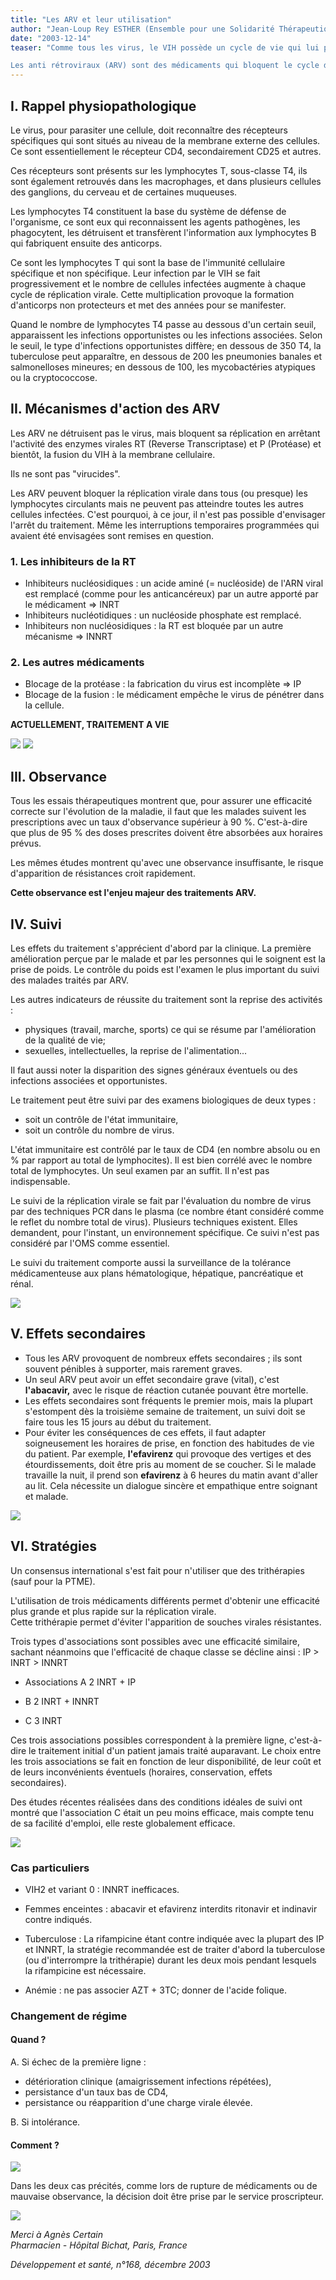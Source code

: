 ```yaml
---
title: "Les ARV et leur utilisation"
author: "Jean-Loup Rey ESTHER (Ensemble pour une Solidarité Thérapeutique Hospitalière En Réseau)"
date: "2003-12-14"
teaser: "Comme tous les virus, le VIH possède un cycle de vie qui lui permet de se reproduire en parasitant une cellule ; cette phase du cycle s'appelle la réplication (ou multiplication virale).

Les anti rétroviraux (ARV) sont des médicaments qui bloquent le cycle du virus à différentes étapes essentielles de sa réplication."
---
```


## I. Rappel physiopathologique

Le virus, pour parasiter une cellule, doit reconnaître des récepteurs spécifiques qui sont situés au niveau de la membrane externe des cellules. Ce sont essentiellement le récepteur CD4, secondairement CD25 et autres.

Ces récepteurs sont présents sur les lymphocytes T, sous-classe T4, ils sont également retrouvés dans les macrophages, et dans plusieurs cellules des ganglions, du cerveau et de certaines muqueuses.

Les lymphocytes T4 constituent la base du système de défense de l'organisme, ce sont eux qui reconnaissent les agents pathogènes, les phagocytent, les détruisent et transfèrent l'information aux lymphocytes B qui fabriquent ensuite des anticorps.

Ce sont les lymphocytes T qui sont la base de l'immunité cellulaire spécifique et non spécifique. Leur infection par le VIH se fait progressivement et le nombre de cellules infectées augmente à chaque cycle de réplication virale. Cette multiplication provoque la formation d'anticorps non protecteurs et met des années pour se manifester.

Quand le nombre de lymphocytes T4 passe au dessous d'un certain seuil, apparaissent les infections opportunistes ou les infections associées. Selon le seuil, le type d'infections opportunistes diffère; en dessous de 350 T4, la tuberculose peut apparaître, en dessous de 200 les pneumonies banales et salmonelloses mineures; en dessous de 100, les mycobactéries atypiques ou la cryptococcose.

## II. Mécanismes d'action des ARV

Les ARV ne détruisent pas le virus, mais bloquent sa réplication en arrêtant l'activité des enzymes virales RT (Reverse Transcriptase) et P (Protéase) et bientôt, la fusion du VIH à la membrane cellulaire.

Ils ne sont pas "virucides".

Les ARV peuvent bloquer la réplication virale dans tous (ou presque) les lymphocytes circulants mais ne peuvent pas atteindre toutes les autres cellules infectées. C'est pourquoi, à ce jour, il n'est pas possible d'envisager l'arrêt du traitement. Même les interruptions temporaires programmées qui avaient été envisagées sont remises en question.

### 1. Les inhibiteurs de la RT

*   Inhibiteurs nucléosidiques : un acide aminé (= nucléoside) de l'ARN viral est remplacé (comme pour les anticancéreux) par un autre apporté par le médicament => INRT
*   Inhibiteurs nucléotidiques : un nucléoside phosphate est remplacé.
*   Inhibiteurs non nucléosidiques : la RT est bloquée par un autre mécanisme => INNRT

### 2. Les autres médicaments

*   Blocage de la protéase : la fabrication du virus est incomplète => IP
*   Blocage de la fusion : le médicament empêche le virus de pénétrer dans la cellule.

**ACTUELLEMENT, TRAITEMENT A VIE**

![](i843-1.jpg)
![](i843-2.jpg)


## III. Observance

Tous les essais thérapeutiques montrent que, pour assurer une efficacité correcte sur l'évolution de la maladie, il faut que les malades suivent les prescriptions avec un taux d'observance supérieur à 90 %. C'est-à-dire que plus de 95 % des doses prescrites doivent être absorbées aux horaires prévus.

Les mêmes études montrent qu'avec une observance insuffisante, le risque d'apparition de résistances croit rapidement.

**Cette observance est l'enjeu majeur des traitements ARV.**

## IV. Suivi

Les effets du traitement s'apprécient d'abord par la clinique. La première amélioration perçue par le malade et par les personnes qui le soignent est la prise de poids. Le contrôle du poids est l'examen le plus important du suivi des malades traités par ARV.

Les autres indicateurs de réussite du traitement sont la reprise des activités :

*   physiques (travail, marche, sports) ce qui se résume par l'amélioration de la qualité de vie;
*   sexuelles, intellectuelles, la reprise de l'alimentation...

Il faut aussi noter la disparition des signes généraux éventuels ou des infections associées et opportunistes.

Le traitement peut être suivi par des examens biologiques de deux types :

*   soit un contrôle de l'état immunitaire,
*   soit un contrôle du nombre de virus.

L'état immunitaire est contrôlé par le taux de CD4 (en nombre absolu ou en % par rapport au total de lymphocites). Il est bien corrélé avec le nombre total de lymphocytes. Un seul examen par an suffit. Il n'est pas indispensable.

Le suivi de la réplication virale se fait par l'évaluation du nombre de virus par des techniques PCR dans le plasma (ce nombre étant considéré comme le reflet du nombre total de virus). Plusieurs techniques existent. Elles demandent, pour l'instant, un environnement spécifique. Ce suivi n'est pas considéré par l'OMS comme essentiel.

Le suivi du traitement comporte aussi la surveillance de la tolérance médicamenteuse aux plans hématologique, hépatique, pancréatique et rénal.

![](i843-3.jpg)


## V. Effets secondaires

*   Tous les ARV provoquent de nombreux effets secondaires ; ils sont souvent pénibles à supporter, mais rarement graves.
*   Un seul ARV peut avoir un effet secondaire grave (vital), c'est **l'abacavir,** avec le risque de réaction cutanée pouvant être mortelle.
*   Les effets secondaires sont fréquents le premier mois, mais la plupart s'estompent dès la troisième semaine de traitement, un suivi doit se faire tous les 15 jours au début du traitement.
*   Pour éviter les conséquences de ces effets, il faut adapter soigneusement les horaires de prise, en fonction des habitudes de vie du patient. Par exemple, **l'efavirenz** qui provoque des vertiges et des étourdissements, doit être pris au moment de se coucher. Si le malade travaille la nuit, il prend son **efavirenz** à 6 heures du matin avant d'aller au lit. Cela nécessite un dialogue sincère et empathique entre soignant et malade.

![](i843-4.jpg)


## VI. Stratégies

Un consensus international s'est fait pour n'utiliser que des trithérapies (sauf pour la PTME).

L'utilisation de trois médicaments différents permet d'obtenir une efficacité plus grande et plus rapide sur la réplication virale.  
Cette trithérapie permet d'éviter l'apparition de souches virales résistantes.

Trois types d'associations sont possibles avec une efficacité similaire, sachant néanmoins que l'efficacité de chaque classe se décline ainsi : IP > INRT > INNRT

*   Associations A 2 INRT + IP

*   B 2 INRT + INNRT
*   C 3 INRT

Ces trois associations possibles correspondent à la première ligne, c'est-à-dire le traitement initial d'un patient jamais traité auparavant. Le choix entre les trois associations se fait en fonction de leur disponibilité, de leur coût et de leurs inconvénients éventuels (horaires, conservation, effets secondaires).

Des études récentes réalisées dans des conditions idéales de suivi ont montré que l'association C était un peu moins efficace, mais compte tenu de sa facilité d'emploi, elle reste globalement efficace.

![](i843-5.jpg)


### Cas particuliers

*   VIH2 et variant 0 : INNRT inefficaces.

*   Femmes enceintes : abacavir et efavirenz interdits ritonavir et indinavir contre indiqués.

*   Tuberculose : La rifampicine étant contre indiquée avec la plupart des IP et INNRT, la stratégie recommandée est de traiter d'abord la tuberculose (ou d'interrompre la trithérapie) durant les deux mois pendant lesquels la rifampicine est nécessaire.

*   Anémie : ne pas associer AZT + 3TC; donner de l'acide folique.

### Changement de régime

#### Quand ?

A. Si échec de la première ligne :

*   détérioration clinique (amaigrissement infections répétées),
*   persistance d'un taux bas de CD4,
*   persistance ou réapparition d'une charge virale élevée.

B. Si intolérance.

#### Comment ?

![](i843-6.jpg)


Dans les deux cas précités, comme lors de rupture de médicaments ou de mauvaise observance, la décision doit être prise par le service proscripteur.

![](i843-7.jpg)


_Merci à Agnès Certain_  
_Pharmacien - Hôpital Bichat, Paris, France_

_Développement et santé, n°168, décembre 2003_